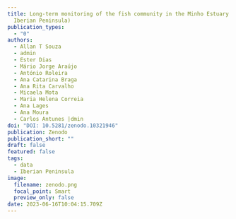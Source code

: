 ```yaml
---
title: Long-term monitoring of the fish community in the Minho Estuary (NW
  Iberian Peninsula)
publication_types:
  - "0"
authors:
  - Allan T Souza
  - admin
  - Ester Dias
  - Mário Jorge Araújo
  - António Roleira
  - Ana Catarina Braga
  - Ana Rita Carvalho
  - Micaela Mota
  - Maria Helena Correia
  - Ana Lages
  - Ana Moura
  - Carlos Antunes |dmin
doi: "DOI: 10.5281/zenodo.10321946"
publication: Zenodo
publication_short: ""
draft: false
featured: false
tags:
  - data
  - Iberian Peninsula
image:
  filename: zenodo.png
  focal_point: Smart
  preview_only: false
date: 2023-06-16T10:04:15.709Z
---
```

